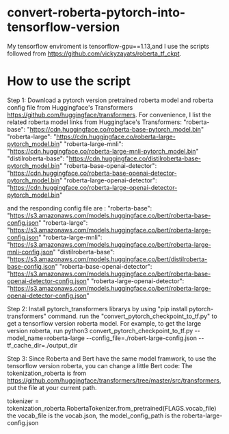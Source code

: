 # convert-roberta-pytorch-into-tensorflow-version
My tensorflow enviroment is tensorflow-gpu==1.13,and I use the scripts followed from https://github.com/vickyzayats/roberta_tf_ckpt.
# How to use the script
Step 1:
Download a pytorch version pretrained roberta model and roberta config file from Huggingface's Transformers https://github.com/huggingface/transformers. 
For convenience, I list the related roberta model links from Huggingface's Transformers:
"roberta-base": "https://cdn.huggingface.co/roberta-base-pytorch_model.bin"
"roberta-large": "https://cdn.huggingface.co/roberta-large-pytorch_model.bin"
"roberta-large-mnli": "https://cdn.huggingface.co/roberta-large-mnli-pytorch_model.bin"
"distilroberta-base": "https://cdn.huggingface.co/distilroberta-base-pytorch_model.bin"
"roberta-base-openai-detector": "https://cdn.huggingface.co/roberta-base-openai-detector-pytorch_model.bin"
"roberta-large-openai-detector": "https://cdn.huggingface.co/roberta-large-openai-detector-pytorch_model.bin"

and the responding config file are :
"roberta-base": "https://s3.amazonaws.com/models.huggingface.co/bert/roberta-base-config.json"
"roberta-large": "https://s3.amazonaws.com/models.huggingface.co/bert/roberta-large-config.json"
"roberta-large-mnli": "https://s3.amazonaws.com/models.huggingface.co/bert/roberta-large-mnli-config.json"
"distilroberta-base": "https://s3.amazonaws.com/models.huggingface.co/bert/distilroberta-base-config.json"
"roberta-base-openai-detector": "https://s3.amazonaws.com/models.huggingface.co/bert/roberta-base-openai-detector-config.json"
 "roberta-large-openai-detector": "https://s3.amazonaws.com/models.huggingface.co/bert/roberta-large-openai-detector-config.json"

Step 2:
Install pytorch_transformers librarys by using "pip install pytorch-transformers" command.
run the "convert_pytorch_checkpoint_to_tf.py" to get a tensorflow version roberta model.
For example, to get the large version roberta, run python3 convert_pytorch_checkpoint_to_tf.py --model_name=roberta-large --config_file=./robert-large-config.json --tf_cache_dir=./output_dir

Step 3:
Since Roberta and Bert have the same model framwork, to use the tensorflow version roberta, you can change a little Bert code:
The tokenization_roberta is from https://github.com/huggingface/transformers/tree/master/src/transformers, put the file at your current path.

tokenizer = tokenization_roberta.RobertaTokenizer.from_pretrained(FLAGS.vocab_file)
the vocab_file is the vocab.json, the model_config_path is the roberta-large-config.json

